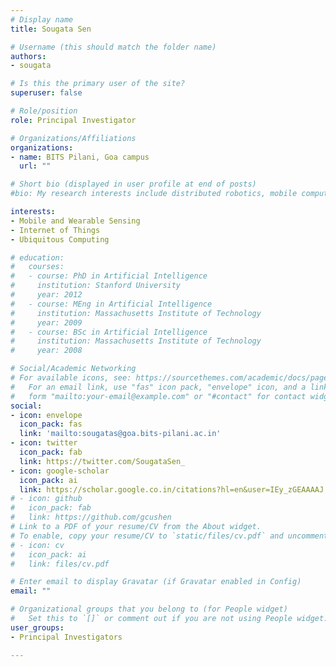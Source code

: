 ```yaml
---
# Display name
title: Sougata Sen

# Username (this should match the folder name)
authors:
- sougata

# Is this the primary user of the site?
superuser: false

# Role/position
role: Principal Investigator

# Organizations/Affiliations
organizations:
- name: BITS Pilani, Goa campus
  url: ""

# Short bio (displayed in user profile at end of posts)
#bio: My research interests include distributed robotics, mobile computing and programmable matter.

interests:
- Mobile and Wearable Sensing
- Internet of Things
- Ubiquitous Computing

# education:
#   courses:
#   - course: PhD in Artificial Intelligence
#     institution: Stanford University
#     year: 2012
#   - course: MEng in Artificial Intelligence
#     institution: Massachusetts Institute of Technology
#     year: 2009
#   - course: BSc in Artificial Intelligence
#     institution: Massachusetts Institute of Technology
#     year: 2008

# Social/Academic Networking
# For available icons, see: https://sourcethemes.com/academic/docs/page-builder/#icons
#   For an email link, use "fas" icon pack, "envelope" icon, and a link in the
#   form "mailto:your-email@example.com" or "#contact" for contact widget.
social:
- icon: envelope
  icon_pack: fas
  link: 'mailto:sougatas@goa.bits-pilani.ac.in'
- icon: twitter
  icon_pack: fab
  link: https://twitter.com/SougataSen_
- icon: google-scholar
  icon_pack: ai
  link: https://scholar.google.co.in/citations?hl=en&user=IEy_zGEAAAAJ
# - icon: github
#   icon_pack: fab
#   link: https://github.com/gcushen
# Link to a PDF of your resume/CV from the About widget.
# To enable, copy your resume/CV to `static/files/cv.pdf` and uncomment the lines below.
# - icon: cv
#   icon_pack: ai
#   link: files/cv.pdf

# Enter email to display Gravatar (if Gravatar enabled in Config)
email: ""

# Organizational groups that you belong to (for People widget)
#   Set this to `[]` or comment out if you are not using People widget.
user_groups:
- Principal Investigators

---
```

